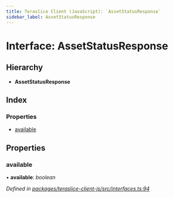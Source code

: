 ```yaml
---
title: Teraslice Client (JavaScript): `AssetStatusResponse`
sidebar_label: AssetStatusResponse
---
```


# Interface: AssetStatusResponse

## Hierarchy

* **AssetStatusResponse**

## Index

### Properties

* [available](assetstatusresponse.md#available)

## Properties

###  available

• **available**: *boolean*

*Defined in [packages/teraslice-client-js/src/interfaces.ts:94](https://github.com/terascope/teraslice/blob/f95bb5556/packages/teraslice-client-js/src/interfaces.ts#L94)*
